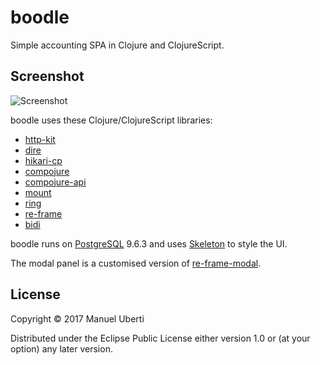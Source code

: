 # boodle

Simple accounting SPA in Clojure and ClojureScript.

## Screenshot
![Screenshot](https://github.com/manuel-uberti/boodle/blob/master/screenshot.png)

boodle uses these Clojure/ClojureScript libraries:

- [http-kit](http://www.http-kit.org/)
- [dire](https://github.com/MichaelDrogalis/dire)
- [hikari-cp](https://github.com/tomekw/hikari-cp)
- [compojure](https://github.com/weavejester/compojure)
- [compojure-api](https://github.com/metosin/compojure-api)
- [mount](https://github.com/tolitius/mount)
- [ring](https://github.com/ring-clojure/ring)
- [re-frame](https://github.com/Day8/re-frame)
- [bidi](https://github.com/juxt/bidi)

boodle runs on [PostgreSQL](https://www.postgresql.org) 9.6.3 and uses
[Skeleton](http://getskeleton.com/) to style the UI.

The modal panel is a customised version of [re-frame-modal](https://github.com/benhowell/re-frame-modal).

## License

Copyright © 2017 Manuel Uberti

Distributed under the Eclipse Public License either version 1.0 or (at
your option) any later version.
